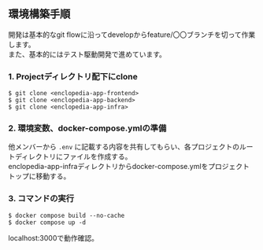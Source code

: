 ## 環境構築手順
開発は基本的なgit flowに沿ってdevelopからfeature/〇〇ブランチを切って作業します。  
また、基本的にはテスト駆動開発で進めています。

### 1. Projectディレクトリ配下にclone
    $ git clone <enclopedia-app-frontend>
    $ git clone <enclopedia-app-backend>
    $ git clone <enclopedia-app-infra>
    
### 2. 環境変数、docker-compose.ymlの準備
他メンバーから `.env` に記載する内容を共有してもらい、各プロジェクトのルートディレクトリにファイルを作成する。  
enclopedia-app-infraディレクトリからdocker-compose.ymlをプロジェクトトップに移動する。

### 3. コマンドの実行
    $ docker compose build --no-cache
    $ docker compose up -d
localhost:3000で動作確認。
